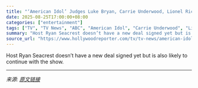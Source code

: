 ```yaml
---
title: "‘American Idol’ Judges Luke Bryan, Carrie Underwood, Lionel Richie Re-Sign for 2026 Season"
date: 2025-08-25T17:00:00+08:00
categories: ["entertainment"]
tags: ["TV", "TV News", "ABC", "American Idol", "Carrie Underwood", "Lionel Richie", "Luke Bryan"]
summary: "Host Ryan Seacrest doesn’t have a new deal signed yet but is also likely to continue with the show."
source_url: "https://www.hollywoodreporter.com/tv/tv-news/american-idol-carrie-underwood-luke-bryan-lionel-richie-return-2026-1236352815/"
---
```


Host Ryan Seacrest doesn’t have a new deal signed yet but is also likely to continue with the show.

---

*来源: [原文链接](https://www.hollywoodreporter.com/tv/tv-news/american-idol-carrie-underwood-luke-bryan-lionel-richie-return-2026-1236352815/)*
